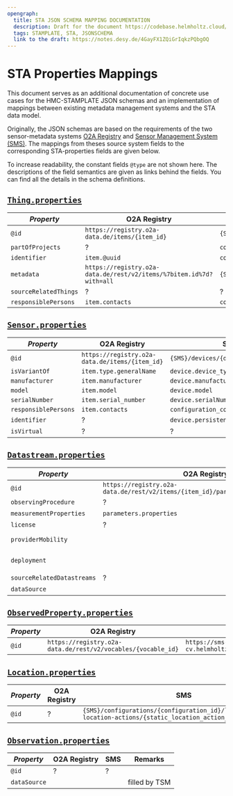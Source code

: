 ```yaml
---
opengraph:
  title: STA JSON SCHEMA MAPPING DOCUMENTATION
  description: Draft for the document https://codebase.helmholtz.cloud/stamplate/jsonschemas/documentation/mapping.md
  tags: STAMPLATE, STA, JSONSCHEMA
  link to the draft: https://notes.desy.de/4GayFX1ZQiGrIqkzPQbgOQ
---
```


# STA Properties Mappings

This document serves as an additional documentation of concrete use cases for the HMC-STAMPLATE JSON schemas and an implementation of mappings between existing metadata management systems and the STA data model.

Originally, the JSON schemas are based on the requirements of the two sensor-metadata systems [O2A Registry](https://registry.o2a-data.de/) and [Sensor Management System (SMS)](https://helmholtz.software/software/sensor-management-system). The mappings from theses source system fields to the corresponding STA-properties fields are given below.

To increase readability, the constant fields `@type` are not shown here. The descriptions of the field semantics are given as links behind the fields. You can find all the details in the schema definitions.

## [`Thing.properties`](https://codebase.helmholtz.cloud/stamplate/jsonschemas/-/blob/main/schemas/thing_properties.schema.json)

| *Property*            | O2A Registry                                                        | SMS                                                 |
|-----------------------|---------------------------------------------------------------------|-----------------------------------------------------|
| `@id`                 | `https://registry.o2a-data.de/items/{item_id}`                      | `{SMS}/configurations/{configuration_id}`                                                   |
| `partOfProjects`      | ?                                                                   | `configuration.project`                             |
| `identifier`          | `item.@uuid`                                                        | `configuration.persistent_identifier`               |
| `metadata`            | `https://registry.o2a-data.de/rest/v2/items/%7bitem.id%7d?with=all` | `{SMS}/backend/api/v1/devices/{device_id}/sensorml` |
| `sourceRelatedThings` | ?                                                                   | ?                                                   |
| `responsiblePersons`  | `item.contacts`                                                     | `configuration_contact_role.contact`                |



## [`Sensor.properties`](https://codebase.helmholtz.cloud/stamplate/jsonschemas/-/blob/main/schemas/sensor_properties.schema.json)

| *Property*           | O2A Registry                                   | SMS                                  |
|----------------------|------------------------------------------------|--------------------------------------|
| `@id`                | `https://registry.o2a-data.de/items/{item_id}` | `{SMS}/devices/{device_id}`          |
| `isVariantOf`        | `item.type.generalName`                        | `device.device_type_name`            |
| `manufacturer`       | `item.manufacturer`                            | `device.manufacturer_name`           |
| `model`              | `item.model`                                   | `device.model`                       |
| `serialNumber`       | `item.serial_number`                           | `device.serialNumber`                |
| `responsiblePersons` | `item.contacts`                                | `configuration_contact_role.contact` |
| `identifier`         | ?                                              | `device.persistent_identifier`       |
| `isVirtual`          | ?                                              | ?                                    |


## [`Datastream.properties`](https://codebase.helmholtz.cloud/stamplate/jsonschemas/-/blob/main/schemas/datastream_properties.schema.json)

| *Property*                 | O2A Registry                                                                      | SMS                                                                                                        | Remarks                                                                                                      |
|----------------------------|-----------------------------------------------------------------------------------|------------------------------------------------------------------------------------------------------------|--------------------------------------------------------------------------------------------------------------|
| `@id`                      | `https://registry.o2a-data.de/rest/v2/items/{item_id}/parameters/{paramerter_id}` | `{SMS}/configurations/{configuration_id}/tsm-linking/{tsm_linking_id}`                                     |                                                                                                              |
| `observingProcedure`       | ?                                                                                 | ?                                                                                                          |                                                                                                              |
| `measurementProperties`    | `parameters.properties`                                                           | `device_property.{resolution|resolution_unit|accuracy|measuring_range_min|measuring_range_max}`            | All supported keys are available at `https://registry.o2a-data.de/rest/v2/vocables?where=vocableGroup.id==9` |
| `license`                  | ?                                                                                 | ?                                                                                                          |                                                                                                              |
| `providerMobility`         |                                                                                   | derived from `static_location_action` and/or `dynamic_location_action`                                     |                                                                                                              |
| `deployment`               |                                                                                   | `{SMS}/configurations/{configuration_id}/platforms-and-devices?deviceMountAction={device_mount_action_id}` |                                                                                                              |
| `sourceRelatedDatastreams` | ?                                                                                 | ?                                                                                                          |                                                                                                              |
| `dataSource`               |                                                                                   |                                                                                                           | filled by TSM                                                                                                |


## [`ObservedProperty.properties`](https://codebase.helmholtz.cloud/stamplate/jsonschemas/-/blob/main/schemas/observed_property_properties.schema.json)

| *Property* | O2A Registry                                                 | SMS                                                                                     |
|------------|--------------------------------------------------------------|-----------------------------------------------------------------------------------------|
| `@id`      | `https://registry.o2a-data.de/rest/v2/vocables/{vocable_id}` | `https://sms-cv.helmholtz.cloud/sms/cv/api/v1/measuredquantities/{measuredquantity_id}` |


## [`Location.properties`](https://codebase.helmholtz.cloud/stamplate/jsonschemas/-/blob/main/schemas/location_properties.schema.json)

| *Property* | O2A Registry | SMS                                                                                                     |
|------------|--------------|---------------------------------------------------------------------------------------------------------|
| `@id`      | ?            | `{SMS}/configurations/{configuration_id}/locations/static-location-actions/{static_location_action_id}` |


## [`Observation.properties`](https://codebase.helmholtz.cloud/stamplate/jsonschemas/-/blob/main/schemas/observation_properties.schema.json)

| *Property*   | O2A Registry | SMS | Remarks       |
|--------------|--------------|-----|---------------|
| `@id`        | ?            | ?   |               |
| `dataSource` |              |     | filled by TSM |


